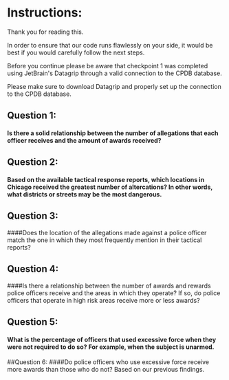 # Instructions:

Thank you for reading this.

In order to ensure that our code runs flawlessly on your side, it would 
be best if you would carefully follow the next steps.

Before you continue please be aware that checkpoint 1 was completed 
using JetBrain's Datagrip through a valid connection to the CPDB database.

Please make sure to download Datagrip and properly set up the connection to the CPDB 
database.

## Question 1:
#### Is there a solid relationship between the number of allegations that each officer receives and the amount of awards received?


## Question 2:
#### Based on the available tactical response reports, which locations in Chicago received the greatest number of altercations? In other words, what districts or streets may be the most dangerous.


## Question 3:
####Does the location of the allegations made against a police officer match the one in which they most frequently mention in their tactical reports?


## Question 4:
####Is there a relationship between the number of awards and rewards police officers receive and the areas in which they operate? If so, do police officers that operate in high risk areas receive more or less awards?


## Question 5:
#### What is the percentage of officers that used excessive force when they were not required to do so?  For example, when the subject is unarmed.


##Question 6:
####Do police officers who use excessive force receive more awards than those who do not? Based on our previous findings.
